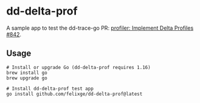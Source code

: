 # dd-delta-prof

A sample app to test the dd-trace-go PR: [profiler: Implement Delta Profiles #842](https://github.com/DataDog/dd-trace-go/pull/842).

## Usage

```
# Install or upgrade Go (dd-delta-prof requires 1.16)
brew install go
brew upgrade go

# Install dd-delta-prof test app
go install github.com/felixge/dd-delta-prof@latest
```

